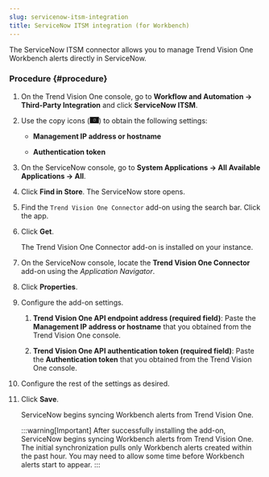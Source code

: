 ```yaml
---
slug: servicenow-itsm-integration
title: ServiceNow ITSM integration (for Workbench)
---
```


The ServiceNow ITSM connector allows you to manage Trend Vision One Workbench alerts directly in ServiceNow.

### Procedure {#procedure}

1.  On the Trend Vision One console, go to **Workflow and Automation → Third-Party Integration** and click **ServiceNow ITSM**.

2.  Use the copy icons (![](/images/copyicon=GUID-BD854E6D-5EB9-4181-BE68-D5F743237995=1=en-us=Low.webp)) to obtain the following settings:

    - **Management IP address or hostname**

    - **Authentication token**

3.  On the ServiceNow console, go to **System Applications → All Available Applications → All**.

4.  Click **Find in Store**. The ServiceNow store opens.

5.  Find the `Trend Vision One Connector` add-on using the search bar. Click the app.

6.  Click **Get**.

    The Trend Vision One Connector add-on is installed on your instance.

7.  On the ServiceNow console, locate the **Trend Vision One Connector** add-on using the *Application Navigator*.

8.  Click **Properties**.

9.  Configure the add-on settings.

    1.  **Trend Vision One API endpoint address (required field)**: Paste the **Management IP address or hostname** that you obtained from the Trend Vision One console.

    2.  **Trend Vision One API authentication token (required field)**: Paste the **Authentication token** that you obtained from the Trend Vision One console.

10. Configure the rest of the settings as desired.

11. Click **Save**.

    ServiceNow begins syncing Workbench alerts from Trend Vision One.

    :::warning[Important]
    After successfully installing the add-on, ServiceNow begins syncing Workbench alerts from Trend Vision One. The initial synchronization pulls only Workbench alerts created within the past hour. You may need to allow some time before Workbench alerts start to appear.
    :::
